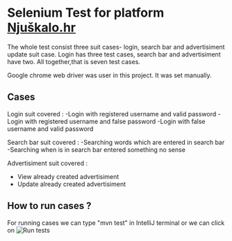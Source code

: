 # Selenium Test for platform [Njuškalo.hr](https://www.njuskalo.h)

The whole test consist three suit cases- login, search bar and advertisiment update suit case.
Login has three test cases, search bar and advertisiment have two. All together,that is seven test cases.

Google chrome web driver was user in this project. It was set manually.

## Cases
Login suit covered : 
  -Login with registered username and valid password
  -Login with registered username and false password
  -Login with false username and valid password
  
 Search bar suit covered : 
  -Searching words which are entered in search bar
  -Searching when is in search bar entered something no sense
  
Advertisiment suit covered :
  - View already created advertisiment
  - Update already created advertisiment
  
 ## How to run cases ?
 For running cases we can type "mvn test" in IntelliJ terminal or we can click on ![Run tests](https://www.iconfinder.com/icons/978327/movie_play_run_start_triangle_icon)
